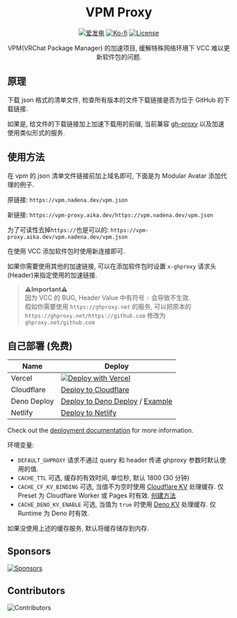 <div align="center">

# VPM Proxy

[![爱发电](https://img.shields.io/badge/dynamic/json?url=https%3A%2F%2Fafdian.net%2Fapi%2Fuser%2Fget-profile%3Fuser_id%3D75e549844b5111ed8df552540025c377&query=%24.data.user.name&label=%E7%88%B1%E5%8F%91%E7%94%B5&color=%23946ce6)](https://afdian.net/a/gizmo)
[![Ko-fi](https://img.shields.io/badge/Ko--fi-%E2%9D%A4%EF%B8%8F-blue?logo=kofi&color=%23fff)](https://ko-fi.com/gizmo_)
[![License](https://img.shields.io/github/license/gizmo-ds/vpm-proxy.svg)](./LICENSE)

VPM(VRChat Package Manager) 的加速项目, 缓解<span title="🤡">特殊网络环境</span>下 VCC 难以更新软件包的问题.

</div>

## 原理

下载 json 格式的清单文件, 检查所有版本的文件下载链接是否为位于 GitHub 的下载链接.

如果是, 给文件的下载链接加上加速下载用的前缀, 当前兼容 [gh-proxy](https://github.com/hunshcn/gh-proxy) 以及加速使用类似形式的服务.

## 使用方法

在 vpm 的 json 清单文件链接前加上域名即可, 下面是为 Modular Avatar 添加代理的例子.

原链接: `https://vpm.nadena.dev/vpm.json`

新链接: `https://vpm-proxy.aika.dev/https://vpm.nadena.dev/vpm.json`

为了可读性去掉`https://`也是可以的: `https://vpm-proxy.aika.dev/vpm.nadena.dev/vpm.json`

在使用 VCC 添加软件包时使用新连接即可.

如果你需要使用其他的加速链接, 可以在添加软件包时设置 `x-ghproxy` 请求头(Header)来指定使用的加速链接.

> ⚠️**Important**⚠️<br>
> 因为 VCC 的 BUG, Header Value 中有符号 `:` 会导致不生效. <br>
> 假如你需要使用 `https://ghproxy.net` 的服务, 可以把原本的 `https://ghproxy.net/https://github.com` 修改为 `ghproxy.net/github.com`

## 自己部署 (免费)

| Name        | Deploy                                                                                                                     |
| ----------- | -------------------------------------------------------------------------------------------------------------------------- |
| Vercel      | [![Deploy with Vercel](https://vercel.com/button)](https://gg.gg/1821ge)                                                   |
| Cloudflare  | [Deploy to Cloudflare](https://nitro.unjs.io/deploy/providers/cloudflare)                                                  |
| Deno Deploy | [Deploy to Deno Deploy](https://nitro.unjs.io/deploy/providers/deno-deploy) / [Example](.github/workflows/deno-deploy.yml) |
| Netlify     | [Deploy to Netlify](https://nitro.unjs.io/deploy/providers/netlify)                                                        |

Check out the [deployment documentation](https://nitro.unjs.io/deploy) for more information.

环境变量:

- `DEFAULT_GHPROXY` 请求不通过 query 和 header 传递 ghproxy 参数时默认使用的值.
- `CACHE_TTL` 可选, 缓存的有效时间, 单位秒, 默认 1800 (30 分钟)
- `CACHE_CF_KV_BINDING` 可选, 当值不为空时使用 [Cloudflare KV](https://www.cloudflare.com/developer-platform/workers-kv/) 处理缓存. 仅 Preset 为 Cloudflare Worker 或 Pages 时有效. [创建方法](https://developers.cloudflare.com/kv/get-started/#3-create-a-kv-namespace)
- `CACHE_DENO_KV_ENABLE` 可选, 当值为 `true` 时使用 [Deno KV](https://deno.com/kv) 处理缓存. 仅 Runtime 为 Deno 时有效.

如果没使用上述的缓存服务, 默认将缓存储存到内存.

## Sponsors

[![Sponsors](https://afdian-connect.deno.dev/sponsor.svg)](https://afdian.net/a/gizmo)

## Contributors

![Contributors](https://contributors.liuli.lol/gizmo-ds/vpm-proxy/contributors.svg?align=left)
